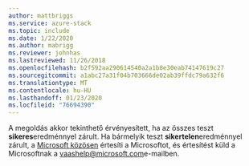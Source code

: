 ```yaml
---
author: mattbriggs
ms.service: azure-stack
ms.topic: include
ms.date: 1/22/2020
ms.author: mabrigg
ms.reviewer: johnhas
ms.lastreviewed: 11/26/2018
ms.openlocfilehash: b2f592aa290614540a2a1b8e30eab74147619c27
ms.sourcegitcommit: a1abc27a31f04b703666de02ab39ffdc79a632f6
ms.translationtype: MT
ms.contentlocale: hu-HU
ms.lasthandoff: 01/23/2020
ms.locfileid: "76694390"
---
```

A megoldás akkor tekinthető érvényesített, ha az összes teszt **sikeres**eredménnyel zárult. Ha bármelyik teszt **sikertelen**eredménnyel zárult, a [Microsoft közösen](https://aka.ms/collaborate) értesíti a Microsoftot, és értesítést küld a Microsoftnak a [vaashelp@microsoft.com](mailto:vaashelp@microsoft.com)e-mailben.